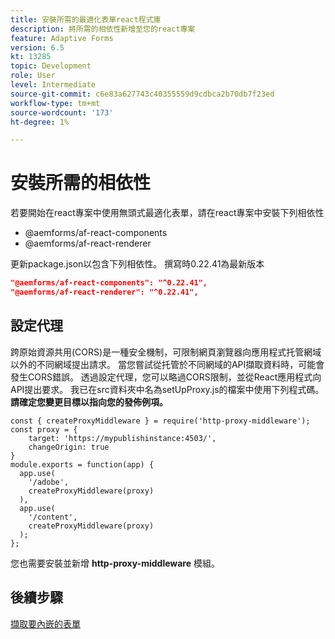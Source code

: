 ```yaml
---
title: 安裝所需的最適化表單react程式庫
description: 將所需的相依性新增至您的react專案
feature: Adaptive Forms
version: 6.5
kt: 13285
topic: Development
role: User
level: Intermediate
source-git-commit: c6e83a627743c40355559d9cdbca2b70db7f23ed
workflow-type: tm+mt
source-wordcount: '173'
ht-degree: 1%

---
```



# 安裝所需的相依性

若要開始在react專案中使用無頭式最適化表單，請在react專案中安裝下列相依性

* @aemforms/af-react-components
* @aemforms/af-react-renderer

更新package.json以包含下列相依性。 撰寫時0.22.41為最新版本

```json
"@aemforms/af-react-components": "^0.22.41",
"@aemforms/af-react-renderer": "^0.22.41",
```

## 設定代理

跨原始資源共用(CORS)是一種安全機制，可限制網頁瀏覽器向應用程式托管網域以外的不同網域提出請求。 當您嘗試從托管於不同網域的API擷取資料時，可能會發生CORS錯誤。 透過設定代理，您可以略過CORS限制，並從React應用程式向API提出要求。 我已在src資料夾中名為setUpProxy.js的檔案中使用下列程式碼。 **請確定您變更目標以指向您的發佈例項。**

```
const { createProxyMiddleware } = require('http-proxy-middleware');
const proxy = {
    target: 'https://mypublishinstance:4503/',
    changeOrigin: true
}
module.exports = function(app) {
  app.use(
    '/adobe',
    createProxyMiddleware(proxy)
  ),
  app.use(
    '/content',
    createProxyMiddleware(proxy)
  );
};
```

您也需要安裝並新增 **http-proxy-middleware** 模組。

## 後續步驟

[擷取要內嵌的表單](./fetch-the-form.md)